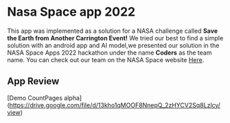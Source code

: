 # Nasa Space app 2022
This app was implemented as a solution for a NASA challenge called **Save the Earth from Another Carrington Event!**
We tried our best to find a simple solution with an android app and AI model,we presented our solution in the NASA Space Apps 2022 hackathon
under the name **Coders** as the team name.
You can check out our team on the NASA Space website [Here](https://2022.spaceappschallenge.org/challenges/2022-challenges/carrington-event/teams/coders-1/project).


## App Review
[Demo CountPages alpha] (https://drive.google.com/file/d/13kho1qMOOF8NnepQ_2zHYCV2Sq8Lzlcy/view)
